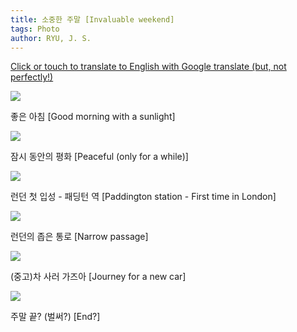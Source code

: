 ```yaml
---
title: 소중한 주말 [Invaluable weekend]
tags: Photo
author: RYU, J. S.
---
```


[Click or touch to translate to English with Google translate (but, not perfectly!)](https://jinseuk56-github-io.translate.goog/posts/0004/?_x_tr_sl=ko&_x_tr_tl=en&_x_tr_hl=ko&_x_tr_pto=wapp)

<div class="grid-container">
  <div class="grid grid--p-1">
    <div class="cell cell--6"><div class="card">
  <div class="card__image">
    <img class="image" src="https://onedrive.live.com/embed?resid=F96DE3EAE83811FB%2183214&authkey=%21AInxfvpo0sPrmas&height=1024"/>
  </div>
  <div class="card__content">
    <div class="card__header">
      <p>좋은 아침 [Good morning with a sunlight]</p>
    </div>
  </div>
</div></div>
    <div class="cell cell--6"><div class="card">
  <div class="card__image">
    <img class="image" src="https://onedrive.live.com/embed?resid=F96DE3EAE83811FB%2183219&authkey=%21ALPAeHZf26RmuTQ&height=1024"/>
  </div>
  <div class="card__content">
    <div class="card__header">
      <p>잠시 동안의 평화 [Peaceful (only for a while)]</p>
    </div>
  </div>
</div></div>
    <div class="cell cell--6"><div class="card">
  <div class="card__image">
    <img class="image" src="https://onedrive.live.com/embed?resid=F96DE3EAE83811FB%2183218&authkey=%21AKZdKBkE08J5T20&height=1024"/>
  </div>
  <div class="card__content">
    <div class="card__header">
      <p>런던 첫 입성 - 패딩턴 역 [Paddington station - First time in London]</p>
    </div>
  </div>
</div></div>
    <div class="cell cell--6"><div class="card">
  <div class="card__image">
    <img class="image" src="https://onedrive.live.com/embed?resid=F96DE3EAE83811FB%2183220&authkey=%21ANPqZ-I52pQ0M_g&height=1024"/>
  </div>
  <div class="card__content">
    <div class="card__header">
      <p>런던의 좁은 통로 [Narrow passage]</p>
    </div>
  </div>
</div></div>
    <div class="cell cell--6"><div class="card">
  <div class="card__image">
    <img class="image" src="https://onedrive.live.com/embed?resid=F96DE3EAE83811FB%2183217&authkey=%21AFUycxGbd1nRHP4&height=1024"/>
  </div>
  <div class="card__content">
    <div class="card__header">
      <p>(중고)차 사러 가즈아 [Journey for a new car]</p>
    </div>
  </div>
</div></div>
    <div class="cell cell--6"><div class="card">
  <div class="card__image">
    <img class="image" src="https://onedrive.live.com/embed?resid=F96DE3EAE83811FB%2183221&authkey=%21AFwyIzFp5Ykgczc&height=1024"/>
  </div>
  <div class="card__content">
    <div class="card__header">
      <p>주말 끝? (벌써?) [End?]</p>
    </div>
  </div>
</div></div>
  </div>
</div>